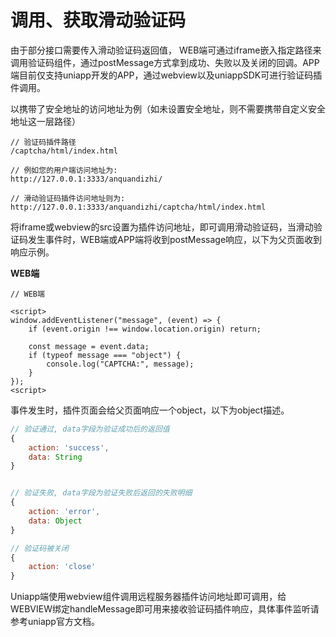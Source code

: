 # 调用、获取滑动验证码

由于部分接口需要传入滑动验证码返回值， WEB端可通过iframe嵌入指定路径来调用验证码组件，通过postMessage方式拿到成功、失败以及关闭的回调。APP端目前仅支持uniapp开发的APP，通过webview以及uniappSDK可进行验证码插件调用。





以携带了安全地址的访问地址为例（如未设置安全地址，则不需要携带自定义安全地址这一层路径）

```
// 验证码插件路径
/captcha/html/index.html

// 例如您的用户端访问地址为: 
http://127.0.0.1:3333/anquandizhi/

// 滑动验证码插件访问地址则为:
http://127.0.0.1:3333/anquandizhi/captcha/html/index.html
```



将iframe或webview的src设置为插件访问地址，即可调用滑动验证码，当滑动验证码发生事件时，WEB端或APP端将收到postMessage响应，以下为父页面收到响应示例。

**WEB端**

```
// WEB端

<script>
window.addEventListener("message", (event) => {
    if (event.origin !== window.location.origin) return;

    const message = event.data;
    if (typeof message === "object") {
        console.log("CAPTCHA:", message);
    }
});
<script>
```

事件发生时，插件页面会给父页面响应一个object，以下为object描述。

```javascript
// 验证通过, data字段为验证成功后的返回值
{
    action: 'success',
    data: String
}


// 验证失败, data字段为验证失败后返回的失败明细
{
    action: 'error',
    data: Object
}

// 验证码被关闭
{
    action: 'close'
}
```



Uniapp端使用webview组件调用远程服务器插件访问地址即可调用，给WEBVIEW绑定handleMessage即可用来接收验证码插件响应，具体事件监听请参考uniapp官方文档。
